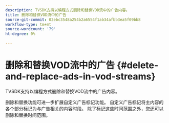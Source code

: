 ```yaml
---
description: TVSDK支持以编程方式删除和替换VOD流中的广告内容。
title: 删除和替换VOD流中的广告
source-git-commit: 02ebc3548a254b2a6554f1ab34afbb3ea5f09bb8
workflow-type: tm+mt
source-wordcount: '79'
ht-degree: 0%

---
```


# 删除和替换VOD流中的广告 {#delete-and-replace-ads-in-vod-streams}

TVSDK支持以编程方式删除和替换VOD流中的广告内容。

删除和替换功能可进一步扩展自定义广告标记功能。 自定义广告标记将主内容的各个部分标记为与广告相关的内容时段。 除了标记这些时间范围之外，您还可以删除和替换时间范围。
